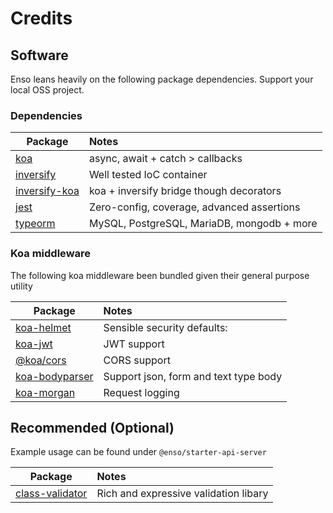 # Credits

## Software

Enso leans heavily on the following package dependencies. Support your local OSS project.

### Dependencies

| Package                     | Notes                                      |
|-----------------------------|:-------------------------------------------|
| [koa](todo)                 | async, await + catch > callbacks           |
| [inversify](todo)           | Well tested IoC container                  |
| [inversify-koa](todo)       | koa + inversify bridge though decorators   |
| [jest](todo)                | Zero-config, coverage, advanced assertions |
| [typeorm](todo)             | MySQL, PostgreSQL, MariaDB, mongodb + more |

### Koa middleware

The following koa middleware been bundled given their general purpose utility

| Package                | Notes                                 |
|------------------------|:--------------------------------------|
| [koa-helmet](todo)     | Sensible security defaults:           |
| [koa-jwt](todo)        | JWT support                           |
| [@koa/cors](todo)      | CORS support                          |
| [koa-bodyparser](todo) | Support json, form and text type body |
| [koa-morgan](todo)     | Request logging                       |

## Recommended (Optional)

Example usage can be found under `@enso/starter-api-server`

| Package                 | Notes                                 |
|-------------------------|:--------------------------------------|
| [class-validator](todo) | Rich and expressive validation libary |
